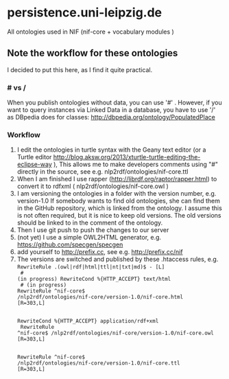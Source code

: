 persistence.uni-leipzig.de
==========================

All ontologies used in NIF (nif-core + vocabulary modules )


## Note the workflow for these ontologies
I decided to put this here, as I find it quite practical. 
### \# vs /

When you publish ontologies without data, you can use '#' . However, if you want to query instances via Linked Data in a database, you have to use '/' as DBpedia does for classes: http://dbpedia.org/ontology/PopulatedPlace
 
### Workflow
1. I edit the ontologies in turtle syntax with the Geany text editor (or a Turtle editor http://blog.aksw.org/2013/xturtle-turtle-editing-the-eclipse-way ),
   This allows me to make developers comments using "#" directly in the source, see e.g. nlp2rdf/ontologies/nif-core.ttl
2. When I am finished I use rapper (http://librdf.org/raptor/rapper.html) to convert it to rdfxml ( nlp2rdf/ontologies/nif-core.owl )
3. I am versioning the ontologies in a folder with the version number, e.g. version-1.0
   If somebody wants to find old ontologies, she can find them in the GitHub repository, which is linked from the ontology.
   I assume this is not often required, but it is nice to keep old versions.
   The old versions should be linked to in the comment of the ontology.
4. Then I use git push to push the changes to our server
5. (not yet) I use a simple OWL2HTML generator, e.g. https://github.com/specgen/specgen
6. add yourself to http://prefix.cc, see e.g. http://prefix.cc/nif
7. The versions are switched and published by these .htaccess rules, e.g. <br>
<code>RewriteRule \.(owl|rdf|html|ttl|nt|txt|md)$ - [L]<br>	
	\# (in progress) RewriteCond %{HTTP_ACCEPT} text/html<br>
	\# (in progress) RewriteRule ^nif-core$ /nlp2rdf/ontologies/nif-core/version-1.0/nif-core.html [R=303,L]<br>	
	RewriteCond %{HTTP_ACCEPT} application/rdf\+xml<br>
	RewriteRule ^nif-core$ /nlp2rdf/ontologies/nif-core/version-1.0/nif-core.owl [R=303,L]<br>	
	RewriteRule ^nif-core$ /nlp2rdf/ontologies/nif-core/version-1.0/nif-core.ttl [R=303,L]<br></code>

